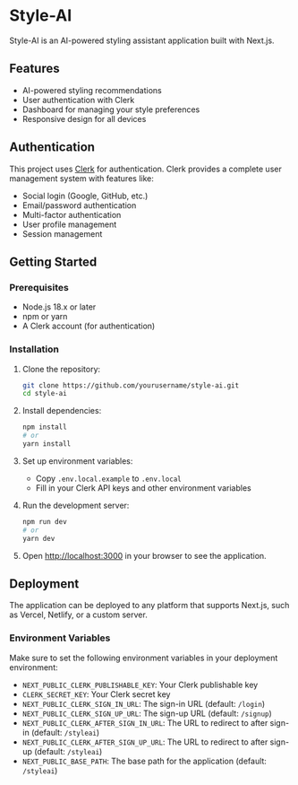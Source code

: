 # Style-AI

Style-AI is an AI-powered styling assistant application built with Next.js.

## Features

- AI-powered styling recommendations
- User authentication with Clerk
- Dashboard for managing your style preferences
- Responsive design for all devices

## Authentication

This project uses [Clerk](https://clerk.dev/) for authentication. Clerk provides a complete user management system with features like:

- Social login (Google, GitHub, etc.)
- Email/password authentication
- Multi-factor authentication
- User profile management
- Session management

## Getting Started

### Prerequisites

- Node.js 18.x or later
- npm or yarn
- A Clerk account (for authentication)

### Installation

1. Clone the repository:
   ```bash
   git clone https://github.com/yourusername/style-ai.git
   cd style-ai
   ```

2. Install dependencies:
   ```bash
   npm install
   # or
   yarn install
   ```

3. Set up environment variables:
   - Copy `.env.local.example` to `.env.local`
   - Fill in your Clerk API keys and other environment variables

4. Run the development server:
   ```bash
   npm run dev
   # or
   yarn dev
   ```

5. Open [http://localhost:3000](http://localhost:3000) in your browser to see the application.

## Deployment

The application can be deployed to any platform that supports Next.js, such as Vercel, Netlify, or a custom server.

### Environment Variables

Make sure to set the following environment variables in your deployment environment:

- `NEXT_PUBLIC_CLERK_PUBLISHABLE_KEY`: Your Clerk publishable key
- `CLERK_SECRET_KEY`: Your Clerk secret key
- `NEXT_PUBLIC_CLERK_SIGN_IN_URL`: The sign-in URL (default: `/login`)
- `NEXT_PUBLIC_CLERK_SIGN_UP_URL`: The sign-up URL (default: `/signup`)
- `NEXT_PUBLIC_CLERK_AFTER_SIGN_IN_URL`: The URL to redirect to after sign-in (default: `/styleai`)
- `NEXT_PUBLIC_CLERK_AFTER_SIGN_UP_URL`: The URL to redirect to after sign-up (default: `/styleai`)
- `NEXT_PUBLIC_BASE_PATH`: The base path for the application (default: `/styleai`)